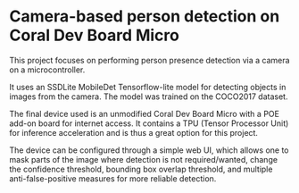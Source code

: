 # Camera-based person detection on Coral Dev Board Micro
This project focuses on performing person presence detection via a camera on a microcontroller.

It uses an SSDLite MobileDet Tensorflow-lite model for detecting objects in images from the camera. The model was trained on the COCO2017 dataset.

The final device used is an unmodified Coral Dev Board Micro with a POE add-on board for internet access. It contains a TPU (Tensor Processor Unit) for inference acceleration and is thus a great option for this project.

The device can be configured through a simple web UI, which allows one to mask parts of the image where detection is not required/wanted, change the confidence threshold, bounding box overlap threshold, and multiple anti-false-positive measures for more reliable detection.
